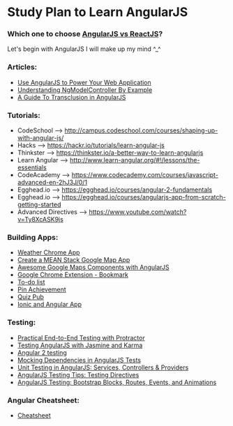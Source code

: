 # Study Plan to Learn AngularJS

### Which one to choose [AngularJS vs ReactJS](https://www.codementor.io/codementorteam/tutorials/react-vs-angular-2-comparison-beginners-guide-lvz5710ha)?

Let's begin with AngularJS I will make up my mind ^_^

### Articles:
- [Use AngularJS to Power Your Web Application](https://www.yearofmoo.com/2012/08/use-angularjs-to-power-your-web-application.html)
- [Understanding NgModelController By Example](http://radify.io/blog/understanding-ngmodelcontroller-by-example-part-1/)
- [A Guide To Transclusion in AngularJS](http://teropa.info/blog/2015/06/09/transclusion.html)


### Tutorials:
- CodeSchool --> http://campus.codeschool.com/courses/shaping-up-with-angular-js/
- Hacks --> https://hackr.io/tutorials/learn-angular-js
- Thinkster --> https://thinkster.io/a-better-way-to-learn-angularjs
- Learn Angular --> http://www.learn-angular.org/#!/lessons/the-essentials
- CodeAcademy --> https://www.codecademy.com/courses/javascript-advanced-en-2hJ3J/0/1
- Egghead.io --> https://egghead.io/courses/angular-2-fundamentals
- Egghead.io --> https://egghead.io/courses/angularjs-app-from-scratch-getting-started
- Advanced Directives --> https://www.youtube.com/watch?v=Ty8XcASK9js

### Building Apps:
- [Weather Chrome App](http://www.ng-newsletter.com/posts/chrome-apps-on-angular.html)
- [Create a MEAN Stack Google Map App](https://scotch.io/tutorials/making-mean-apps-with-google-maps-part-i)
- [Awesome Google Maps Components with AngularJS](http://wbyoko.co/angularjs/angularjs-google-maps-components.html)
- [Google Chrome Extension - Bookmark](https://www.sitepoint.com/chrome-extension-angular-2/)
- [To-do list](https://www.sitepoint.com/angular-2-tutorial/)
- [Pin Achievement](https://www.sitepoint.com/getting-started-with-angular-2-using-typescript/)
- [Quiz Pub](https://www.lynda.com/AngularJS-tutorials/Introduction-course/373557/424006-4.html)
- [Ionic and Angular App](https://www.lynda.com/AngularJS-tutorials/Welcome/368920/386098-4.html )

### Testing:
- [Practical End-to-End Testing with Protractor](http://www.ng-newsletter.com/posts/practical-protractor.html)
- [Testing AngularJS with Jasmine and Karma](https://scotch.io/tutorials/testing-angularjs-with-jasmine-and-karma-part-1)
- [Angular 2 testing](https://www.lynda.com/AngularJS-tutorials/Learning-AngularJS-Testing/521229-2.html)
- [Mocking Dependencies in AngularJS Tests](https://www.sitepoint.com/mocking-dependencies-angularjs-tests/)
- [Unit Testing in AngularJS: Services, Controllers & Providers](https://www.sitepoint.com/unit-testing-angularjs-services-controllers-providers/)
- [AngularJS Testing Tips: Testing Directives](https://www.sitepoint.com/angular-testing-tips-testing-directives/)
- [AngularJS Testing: Bootstrap Blocks, Routes, Events, and Animations](https://www.sitepoint.com/angularjs-testing-tips-bootstrap-blocks-routes-events-animations/)

### Angular Cheatsheet:
- [Cheatsheet](https://www.cheatography.com/proloser/cheat-sheets/angularjs/)


